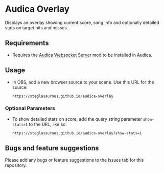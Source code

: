 # Audica Overlay

Displays an overlay showing current score, song info and optionally detailed stats on target hits and misses.

## Requirements

* Requires the [Audica Websocket Server](https://github.com/steglasaurous/audica-websocket-server) mod to be installed in Audica.

## Usage

* In OBS, add a new browser source to your scene.  Use this URL for the source: 

  ```
  https://steglasaurous.github.io/audica-overlay
  ```

### Optional Parameters

* To show detailed stats on score, add the query string parameter `show-stats=1` to the URL, like so:
  ```
  https://steglasaurous.github.io/audica-overlay?show-stats=1
  ```

## Bugs and feature suggestions

Please add any bugs or feature suggestions to the issues tab for this repository. 

